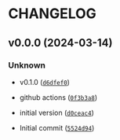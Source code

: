 # CHANGELOG



## v0.0.0 (2024-03-14)

### Unknown

* v0.1.0 ([`d6dfef0`](https://github.com/mckelvie-org/py-refresh-legacy-aws-sso-profile/commit/d6dfef02e2ea1c8798b6299c0f88251bba51040b))

* github actions ([`0f3b3a8`](https://github.com/mckelvie-org/py-refresh-legacy-aws-sso-profile/commit/0f3b3a80923fc888b6dcf23e80955d37f2f36e9d))

* initial version ([`d0ceac4`](https://github.com/mckelvie-org/py-refresh-legacy-aws-sso-profile/commit/d0ceac412f3fc5f92cc059a83df846eeff0a86b3))

* Initial commit ([`5524d94`](https://github.com/mckelvie-org/py-refresh-legacy-aws-sso-profile/commit/5524d94804612881dbb85f6cd3a91d1201c98fae))
